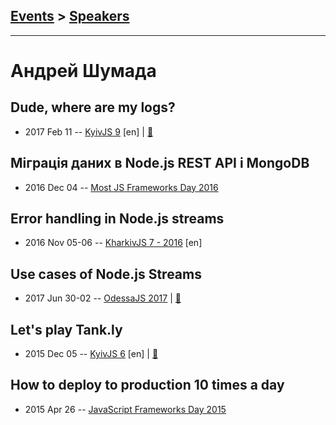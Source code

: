 ## [Events](../README.md) > [Speakers](../speakers.md)
---

# Андрей Шумада

## Dude, where are my logs?
- 2017 Feb 11 -- [KyivJS 9](https://www.youtube.com/watch?v=g14rXXDn8kk) [en] | [:notebook:](https://docs.google.com/presentation/d/1mxZUZZe2Yo5WHGKWGOsGXUsTkX4EAiTdW-4e0bvbt-s/edit)  
## Міграція даних в Node.js REST API і MongoDB
- 2016 Dec 04 -- [Most JS Frameworks Day 2016](https://frameworksdays.com/event/most-js-fwdays-2016/review/data-migration-in-nodejs)    
## Error handling in Node.js streams
- 2016 Nov 05-06 -- [KharkivJS 7 - 2016](https://www.youtube.com/watch?v=FlyYgwqLzig) [en]   
## Use cases of Node.js Streams
- 2017 Jun 30-02 -- [OdessaJS 2017](https://www.youtube.com/watch?v=nHwNDmdasWw)  | [:notebook:](https://www.slideshare.net/OdessaJSConf/andrii-shumada-use-cases-of-nodejs-streams)  
## Let&#39;s play Tank.ly
- 2015 Dec 05 -- [KyivJS 6](https://www.youtube.com/watch?v=y8EDS_EzAXk) [en] | [:notebook:](https://docs.google.com/presentation/d/1MGe9fHox6rVpXVl934cGtKb5eJeAayVvcWDuhdu-l50/edit)  
## How to deploy to production 10 times a day
- 2015 Apr 26 -- [JavaScript Frameworks Day 2015](http://frameworksdays.com/event/js-frameworks-day-2015/review/how-to-deploy-to-production-10-times-a-day)    
